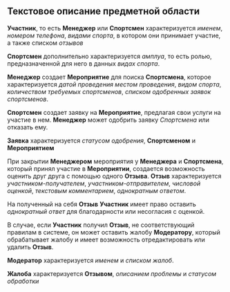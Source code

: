 ## Текстовое описание предметной области

**Участник**, то есть **Менеджер** или **Спортсмен** характеризуется *именем*, *номером телефона*, *видами спорта*, в котором они принимает участие, а также списком *отзывов*

**Cпортсмен** дополнительно характеризуется *амплуа*, то есть ролью, предназначенной для него в данных *видах спорта*.

**Менеджер** создает **Мероприятие** для поиска **Спортсмена**, которое характеризуется *датой проведения* *местом проведения*, *видом спорта*, *количеством требуемых спортсменов*, *списком одобренных заявок спортсменов*.

**Спортсмен** создает заявку на **Мероприятие**, предлагая свои услуги на участие в нем. **Менеджер** может одобрить заявку *Спортсмена* или отказать ему.

**Заявка** характеризуется *статусом одобрения*, **Спортсменом** и **Мероприятием**

При закрытии **Менеджером** мероприятия у **Менеджера** и **Спортсмена**, который принял участие в **Мероприятии**, создается возможность оценить друг друга с помощью одного **Отзыва**. **Отзыв** характеризуется *участником-получателем*, *участником-отправителем*, *числовой оценкой*, *текстовым комментарием*, *однократным ответом*.

На полученный на себя **Отзыв** **Участник** имеет право оставить *однократный ответ* для благодарности или несогласия с оценкой. 

В случае, если **Участник** получил **Отзыв**, не соответствующий правилам в системе, он может оставить жалобу **Модератору**, который обрабатывает жалобу и имеет возможность отредактировать или удалить **Отзыв**.

**Модератор** характеризуется *именем* и *списком жалоб*.

**Жалоба** характеризуется **Отзывом**, *описанием проблемы* и *статусом обработки*

